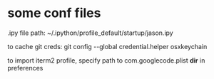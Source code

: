 # some conf files

.ipy file path: ~/.ipython/profile_default/startup/jason.ipy

to cache git creds: git config --global credential.helper osxkeychain

to import iterm2 profile, specify path to com.googlecode.plist **dir** in
preferences
